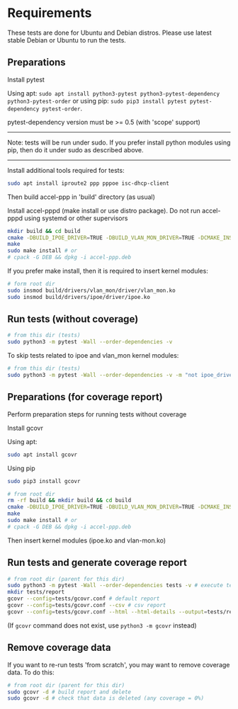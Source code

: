 # Requirements

These tests are done for Ubuntu and Debian distros. Please use latest stable Debian or Ubuntu to run the tests.

## Preparations

Install pytest

Using apt: `sudo apt install python3-pytest python3-pytest-dependency python3-pytest-order` or using pip: `sudo pip3 install pytest pytest-dependency pytest-order`.

pytest-dependency version must be >= 0.5 (with 'scope' support)

---
Note: tests will be run under sudo. If you prefer install python modules using pip, then do it under sudo as described above.

---

Install additional tools required for tests:
```bash
sudo apt install iproute2 ppp pppoe isc-dhcp-client
```

Then build accel-ppp in 'build' directory (as usual)

Install accel-pppd (make install or use distro package). Do not run accel-pppd using systemd or other supervisors
```bash
mkdir build && cd build
cmake -DBUILD_IPOE_DRIVER=TRUE -DBUILD_VLAN_MON_DRIVER=TRUE -DCMAKE_INSTALL_PREFIX=/usr  -DKDIR=/usr/src/linux-headers-`uname -r`  -DLUA=TRUE -DSHAPER=TRUE -DRADIUS=TRUE -DCPACK_TYPE=Ubuntu20 ..
make
sudo make install # or 
# cpack -G DEB && dpkg -i accel-ppp.deb
```

If you prefer make install, then it is required to insert kernel modules:
```bash
# form root dir
sudo insmod build/drivers/vlan_mon/driver/vlan_mon.ko
sudo insmod build/drivers/ipoe/driver/ipoe.ko
```


## Run tests (without coverage)

```bash
# from this dir (tests)
sudo python3 -m pytest -Wall --order-dependencies -v
```

To skip tests related to ipoe and vlan_mon kernel modules:
```bash
# from this dir (tests)
sudo python3 -m pytest -Wall --order-dependencies -v -m "not ipoe_driver and not vlan_mon_driver"
```

## Preparations (for coverage report)

Perform preparation steps for running tests  without coverage

Install gcovr

Using apt:
```bash
sudo apt install gcovr
```

Using pip
```bash
sudo pip3 install gcovr
```

```bash
# from root dir
rm -rf build && mkdir build && cd build
cmake -DBUILD_IPOE_DRIVER=TRUE -DBUILD_VLAN_MON_DRIVER=TRUE -DCMAKE_INSTALL_PREFIX=/usr  -DKDIR=/usr/src/linux-headers-`uname -r`  -DLUA=TRUE -DSHAPER=TRUE -DRADIUS=TRUE -DCPACK_TYPE=Ubuntu20 -DCMAKE_C_FLAGS="--coverage -O0" ..
make
sudo make install # or 
# cpack -G DEB && dpkg -i accel-ppp.deb
```

Then insert kernel modules (ipoe.ko and vlan-mon.ko)

## Run tests and generate coverage report

```bash
# from root dir (parent for this dir)
sudo python3 -m pytest -Wall --order-dependencies tests -v # execute tests to collect coverage data
mkdir tests/report
gcovr --config=tests/gcovr.conf # default report
gcovr --config=tests/gcovr.conf --csv # csv report
gcovr --config=tests/gcovr.conf --html --html-details --output=tests/report/accel-ppp.html # html reports (most useful)
```

(If `gcovr` command does not exist, use `python3 -m gcovr` instead)

## Remove coverage data

If you want to re-run tests 'from scratch', you may want to remove coverage data. To do this:

```bash
# from root dir (parent for this dir)
sudo gcovr -d # build report and delete
sudo gcovr -d # check that data is deleted (any coverage = 0%)
```